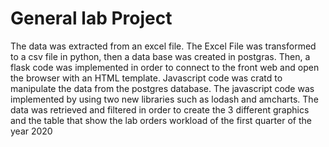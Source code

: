 # General lab Project

The data was extracted from an excel file. The Excel File was transformed to a csv file in python, then a data base was created in postgras. Then, a flask code was implemented  in order to connect to the front web and open the browser with an HTML template.  Javascript code was cratd to manipulate the data from the postgres database. The javascript code was implemented by using two new libraries such as lodash and amcharts. The data was retrieved and filtered in order to create the 3 different graphics and the table that show the lab orders workload of the first quarter of the year 2020
